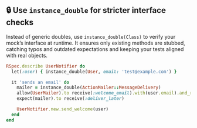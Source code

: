 ## 🔒 Use `instance_double` for stricter interface checks

Instead of generic doubles, use `instance_double(Class)` to verify your mock’s interface at runtime. It ensures only existing methods are stubbed, catching typos and outdated expectations and keeping your tests aligned with real objects.

```ruby
RSpec.describe UserNotifier do
  let(:user) { instance_double(User, email: 'test@example.com') }

  it 'sends an email' do
    mailer = instance_double(ActionMailer::MessageDelivery)
    allow(UserMailer).to receive(:welcome_email).with(user.email).and_return(mailer)
    expect(mailer).to receive(:deliver_later)

    UserNotifier.new.send_welcome(user)
  end
end
```
